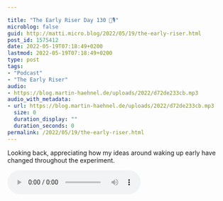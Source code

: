 ```yaml
---

title: "The Early Riser Day 130 🌅🎙"
microblog: false
guid: http://matti.micro.blog/2022/05/19/the-early-riser.html
post_id: 1575412
date: 2022-05-19T07:18:49+0200
lastmod: 2022-05-19T07:18:49+0200
type: post
tags:
- "Podcast"
- "The Early Riser"
audio:
- https://blog.martin-haehnel.de/uploads/2022/d72de233cb.mp3
audio_with_metadata:
- url: https://blog.martin-haehnel.de/uploads/2022/d72de233cb.mp3
  size: 0
  duration_display: ""
  duration_seconds: 0
permalink: /2022/05/19/the-early-riser.html
---
```

Looking back, appreciating how my ideas around waking up early have changed throughout the experiment.

<audio controls="controls" src="https://blog.martin-haehnel.de/uploads/2022/d72de233cb.mp3" preload="metadata" />

